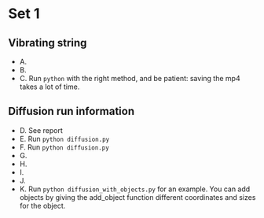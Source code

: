 # Set 1

## Vibrating string
* A.
* B.
* C. Run ```python``` with the right method, and be patient: saving the mp4 takes a lot of time.

## Diffusion run information
* D. See report
* E. Run ```python diffusion.py```
* F. Run ```python diffusion.py```
* G.
* H.
* I.
* J.
* K. Run ```python diffusion_with_objects.py``` for an example. You can add objects by giving the add_object function different coordinates and sizes for the object.
